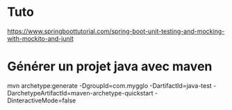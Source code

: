 # Tuto
https://www.springboottutorial.com/spring-boot-unit-testing-and-mocking-with-mockito-and-junit

# Générer un projet java avec maven
mvn archetype:generate -DgroupId=com.mygglo -DartifactId=java-test -DarchetypeArtifactId=maven-archetype-quickstart  -DinteractiveMode=false

